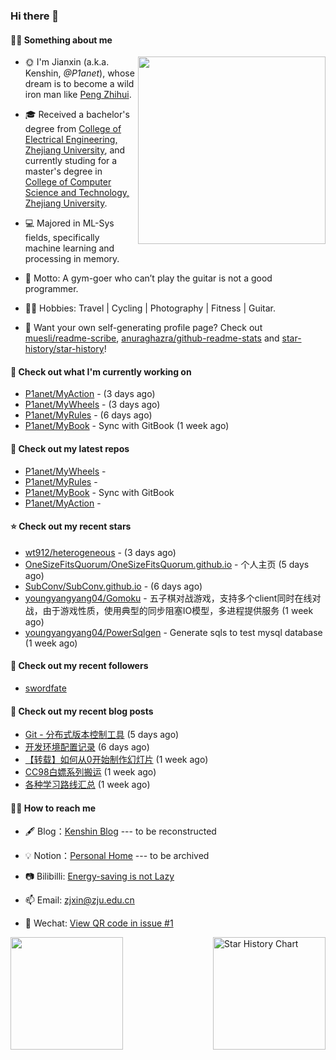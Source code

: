 ### Hi there 👋

#### 💪🏻 Something about me

<a href="https://github.com/P1anet">
  <img
    width="300"
    align="right"
    src="https://github.com/P1anet/P1anet/assets/44898226/b7425220-81d2-4e29-9c46-ae3b866bd83f"
  />
</a>

- 🌞 I'm Jianxin (a.k.a. Kenshin, _@P1anet_), whose dream is to become a wild iron man like [Peng Zhihui](https://github.com/peng-zhihui).

- 🎓 Received a bachelor's degree from [College of Electrical Engineering, Zhejiang University](http://ee.zju.edu.cn/), and currently studing for a master's degree in [College of Computer Science and Technology, Zhejiang University](http://www.cs.zju.edu.cn/).

- 💻 Majored in ML-Sys fields, specifically machine learning and processing in memory.

- 📢 Motto: A gym-goer who can’t play the guitar is not a good programmer.

- 🚴‍♂️ Hobbies: Travel | Cycling | Photography | Fitness | Guitar.

- 🤔 Want your own self-generating profile page? Check out [muesli/readme-scribe](https://github.com/muesli/readme-scribe), [anuraghazra/github-readme-stats](https://github.com/anuraghazra/github-readme-stats) and [star-history/star-history](https://github.com/star-history/star-history)!

#### 👷 Check out what I'm currently working on

- [P1anet/MyAction](https://github.com/P1anet/MyAction) -  (3 days ago)
- [P1anet/MyWheels](https://github.com/P1anet/MyWheels) -  (3 days ago)
- [P1anet/MyRules](https://github.com/P1anet/MyRules) -  (6 days ago)
- [P1anet/MyBook](https://github.com/P1anet/MyBook) - Sync with GitBook (1 week ago)

#### 🌱 Check out my latest repos

- [P1anet/MyWheels](https://github.com/P1anet/MyWheels) - 
- [P1anet/MyRules](https://github.com/P1anet/MyRules) - 
- [P1anet/MyBook](https://github.com/P1anet/MyBook) - Sync with GitBook
- [P1anet/MyAction](https://github.com/P1anet/MyAction) - 

#### ⭐ Check out my recent stars

- [wt912/heterogeneous](https://github.com/wt912/heterogeneous) -  (3 days ago)
- [OneSizeFitsQuorum/OneSizeFitsQuorum.github.io](https://github.com/OneSizeFitsQuorum/OneSizeFitsQuorum.github.io) - 个人主页 (5 days ago)
- [SubConv/SubConv.github.io](https://github.com/SubConv/SubConv.github.io) -  (6 days ago)
- [youngyangyang04/Gomoku](https://github.com/youngyangyang04/Gomoku) - 五子棋对战游戏，支持多个client同时在线对战，由于游戏性质，使用典型的同步阻塞IO模型，多进程提供服务 (1 week ago)
- [youngyangyang04/PowerSqlgen](https://github.com/youngyangyang04/PowerSqlgen) - Generate sqls to test mysql database (1 week ago)

#### 👯 Check out my recent followers

- [swordfate](https://github.com/swordfate)

#### 📜 Check out my recent blog posts

- [Git - 分布式版本控制工具](https://p1anet.github.io/2023/12/15/git/) (5 days ago)
- [开发环境配置记录](https://p1anet.github.io/2023/12/14/development-environment/) (6 days ago)
- [【转载】如何从0开始制作幻灯片](https://p1anet.github.io/2023/12/12/how-to-make-slides/) (1 week ago)
- [CC98白嫖系列搬运](https://p1anet.github.io/2023/12/12/cc98-tools/) (1 week ago)
- [各种学习路线汇总](https://p1anet.github.io/2023/12/12/learning-route/) (1 week ago)

#### 👯‍♂️ How to reach me

- 🖋 Blog：[Kenshin Blog](https://https://p1anet.github.io/) --- to be reconstructed

- 💡 Notion：[Personal Home](https://www.notion.so/Personal-Home-ce2fa1062dae41cc8f56525b5be3c23a?pvs=4) --- to be archived

- 📷 Bilibilli: [Energy-saving is not Lazy](https://space.bilibili.com/18617894)

- 📫 Email: [zjxin@zju.edu.cn](zjxin@zju.edu.cn)

- 💬 Wechat: [View QR code in issue #1](https://github.com/P1anet/P1anet/issues/1)

<a href="https://github.com/P1anet">
  <img height=180 align="left" src="https://github-readme-stats.vercel.app/api?username=P1anet&show_icons=true&theme=transparent" />
</a>

<picture>
  <source
    media="(prefers-color-scheme: dark)"
    srcset="
      https://api.star-history.com/svg?repos=P1anet/P1anet&type=Date&theme=dark
    "
  />
  <source
    media="(prefers-color-scheme: light)"
    srcset="
      https://api.star-history.com/svg?repos=P1anet/P1anet&type=Date
    "
  />
  <img
    height=180
    align="right" 
    alt="Star History Chart"
    src="https://api.star-history.com/svg?repos=P1anet/P1anet&type=Date"
  />
</picture>
